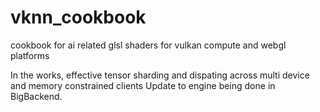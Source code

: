 # vknn_cookbook
cookbook for ai related glsl shaders for vulkan compute and webgl platforms

In the works, effective tensor sharding and dispating across multi device and memory constrained clients
Update to engine being done in BigBackend.
